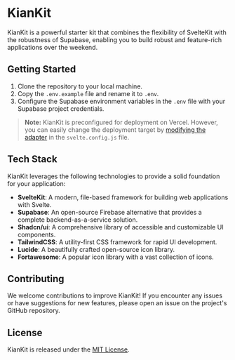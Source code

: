 # KianKit

KianKit is a powerful starter kit that combines the flexibility of SvelteKit with the robustness of Supabase, enabling you to build robust and feature-rich applications over the weekend.

## Getting Started

1. Clone the repository to your local machine.
2. Copy the `.env.example` file and rename it to `.env`.
3. Configure the Supabase environment variables in the `.env` file with your Supabase project credentials.

> **Note:** KianKit is preconfigured for deployment on Vercel. However, you can easily change the deployment target by [modifying the adapter](https://kit.svelte.dev/docs/adapters) in the `svelte.config.js` file.

## Tech Stack

KianKit leverages the following technologies to provide a solid foundation for your application:

- **SvelteKit**: A modern, file-based framework for building web applications with Svelte.
- **Supabase**: An open-source Firebase alternative that provides a complete backend-as-a-service solution.
- **Shadcn/ui**: A comprehensive library of accessible and customizable UI components.
- **TailwindCSS**: A utility-first CSS framework for rapid UI development.
- **Lucide**: A beautifully crafted open-source icon library.
- **Fortawesome**: A popular icon library with a vast collection of icons.

## Contributing

We welcome contributions to improve KianKit! If you encounter any issues or have suggestions for new features, please open an issue on the project's GitHub repository.

## License

KianKit is released under the [MIT License](LICENSE).